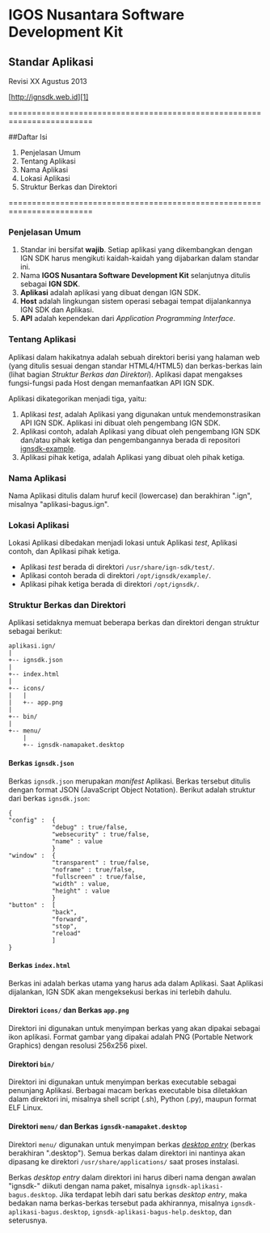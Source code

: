 IGOS Nusantara Software Development Kit
=======================================

Standar Aplikasi
----------------
Revisi XX Agustus 2013

[http://ignsdk.web.id][1]

========================================================================

##Daftar Isi
1. Penjelasan Umum
2. Tentang Aplikasi
3. Nama Aplikasi
4. Lokasi Aplikasi
5. Struktur Berkas dan Direktori

========================================================================

### Penjelasan Umum
1. Standar ini bersifat __wajib__. Setiap aplikasi yang dikembangkan dengan
IGN SDK harus mengikuti kaidah-kaidah yang dijabarkan dalam standar ini.
2. Nama __IGOS Nusantara Software Development Kit__ selanjutnya ditulis
sebagai __IGN SDK__.
3. __Aplikasi__ adalah aplikasi yang dibuat dengan IGN SDK.
4. __Host__ adalah lingkungan sistem operasi sebagai tempat dijalankannya
IGN SDK dan Aplikasi.
5. __API__ adalah kependekan dari _Application Programming Interface_.

### Tentang Aplikasi
Aplikasi dalam hakikatnya adalah sebuah direktori berisi yang halaman
web (yang ditulis sesuai dengan standar HTML4/HTML5) dan berkas-berkas
lain (lihat bagian _Struktur Berkas dan Direktori_). Aplikasi dapat
mengakses fungsi-fungsi pada Host dengan memanfaatkan API IGN SDK.

Aplikasi dikategorikan menjadi tiga, yaitu:

1. Aplikasi _test_, adalah Aplikasi yang digunakan untuk
mendemonstrasikan API IGN SDK. Aplikasi ini dibuat oleh pengembang IGN
SDK.
2. Aplikasi contoh, adalah Aplikasi yang dibuat oleh pengembang IGN SDK
dan/atau pihak ketiga dan pengembangannya berada di repositori
[ignsdk-example][2].
3. Aplikasi pihak ketiga, adalah Aplikasi yang dibuat oleh pihak ketiga.

### Nama Aplikasi
Nama Aplikasi ditulis dalam huruf kecil (lowercase) dan berakhiran
".ign", misalnya "aplikasi-bagus.ign".

### Lokasi Aplikasi
Lokasi Aplikasi dibedakan menjadi lokasi untuk Aplikasi _test_, Aplikasi 
contoh, dan Aplikasi pihak ketiga.

* Aplikasi _test_ berada di direktori `/usr/share/ign-sdk/test/`.
* Aplikasi contoh berada di direktori `/opt/ignsdk/example/`.
* Aplikasi pihak ketiga berada di direktori `/opt/ignsdk/`.

### Struktur Berkas dan Direktori

Aplikasi setidaknya memuat beberapa berkas dan direktori dengan struktur
sebagai berikut:

```
aplikasi.ign/
|
+-- ignsdk.json
|
+-- index.html
|
+-- icons/
|   |
|   +-- app.png
|
+-- bin/
|
+-- menu/
    |
    +-- ignsdk-namapaket.desktop
```

#### Berkas `ignsdk.json`
Berkas `ignsdk.json` merupakan _manifest_ Aplikasi. Berkas tersebut
ditulis dengan format JSON (JavaScript Object Notation). Berikut adalah
struktur dari berkas `ignsdk.json`:

```
{
"config" :	{
			"debug" : true/false,
			"websecurity" : true/false,
			"name" : value
			}
"window" :	{
			"transparent" : true/false,
			"noframe" : true/false,
			"fullscreen" : true/false,
			"width" : value,
			"height" : value
			}
"button" :	[
			"back",
			"forward",
			"stop",
			"reload"
			]
}
```

#### Berkas `index.html`
Berkas ini adalah berkas utama yang harus ada dalam Aplikasi. Saat
Aplikasi dijalankan, IGN SDK akan mengeksekusi berkas ini terlebih
dahulu.

#### Direktori `icons/` dan Berkas `app.png`
Direktori ini digunakan untuk menyimpan berkas yang akan dipakai sebagai
ikon aplikasi. Format gambar yang dipakai adalah PNG (Portable Network Graphics) dengan resolusi 256x256 pixel.

#### Direktori `bin/`
Direktori ini digunakan untuk menyimpan berkas executable sebagai
penunjang Aplikasi. Berbagai macam berkas executable bisa diletakkan
dalam direktori ini, misalnya shell script (.sh), Python (.py), maupun
format ELF Linux.

#### Direktori `menu/` dan Berkas `ignsdk-namapaket.desktop`
Direktori `menu/` digunakan untuk menyimpan berkas [_desktop entry_][3]
(berkas berakhiran ".desktop"). Semua berkas dalam direktori ini
nantinya akan dipasang ke direktori `/usr/share/applications/` saat
proses instalasi.

Berkas _desktop entry_ dalam direktori ini harus diberi nama dengan
awalan "ignsdk-" diikuti dengan nama paket, misalnya
`ignsdk-aplikasi-bagus.desktop`. Jika terdapat lebih dari satu berkas
_desktop entry_, maka bedakan nama berkas-berkas tersebut pada
akhirannya, misalnya `ignsdk-aplikasi-bagus.desktop`, 
`ignsdk-aplikasi-bagus-help.desktop`, dan seterusnya.

[1]: http://ignsdk.web.id
[2]: https://github.com/anak10thn/ignsdk-example
[3]: http://standards.freedesktop.org/desktop-entry-spec/latest/
